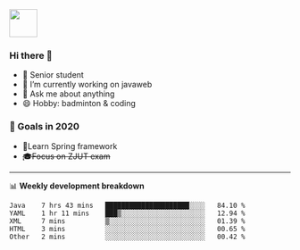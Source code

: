 <img src="https://github.com/egoist/egoist/raw/master/balloon.gif" width="50">

### Hi there 🐏

- 🌱 Senior student
- 🔭 I’m currently working on javaweb
- 💬 Ask me about anything
- 😄 Hobby: badminton & coding

### 🚀 Goals in 2020
+ 🍃Learn Spring framework
+ ~~🎓Focus on ZJUT exam~~
-------

📊 **Weekly development breakdown**
<!--START_SECTION:waka-->
```text
Java    7 hrs 43 mins   █████████████████████░░░░   84.10 % 
YAML    1 hr 11 mins    ███▒░░░░░░░░░░░░░░░░░░░░░   12.94 % 
XML     7 mins          ▒░░░░░░░░░░░░░░░░░░░░░░░░   01.39 % 
HTML    3 mins          ░░░░░░░░░░░░░░░░░░░░░░░░░   00.65 % 
Other   2 mins          ░░░░░░░░░░░░░░░░░░░░░░░░░   00.42 % 
```
<!--END_SECTION:waka-->
